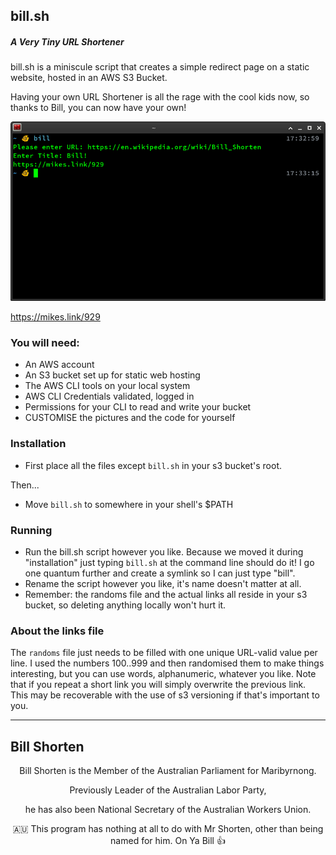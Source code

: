 ## bill.sh
##### A Very Tiny URL Shortener
bill.sh is a miniscule script that creates a simple redirect page on a static website, hosted in an AWS S3 Bucket.

Having your own URL Shortener is all the rage with the cool kids now, so thanks to Bill, you can now have your own!

![Demo](https://raw.githubusercontent.com/MikeLindner/bill.shorten/master/en_operation.png)

<a href="https://mikes.link/929">https://mikes.link/929<a>

### You will need:
* An AWS account
* An S3 bucket set up for static web hosting
* The AWS CLI tools on your local system
* AWS CLI Credentials validated, logged in
* Permissions for your CLI to read and write your bucket
* CUSTOMISE the pictures and the code for yourself

### Installation
* First place all the files except `bill.sh` in your s3 bucket's root.

Then...

* Move `bill.sh` to somewhere in your shell's $PATH

### Running
* Run the bill.sh script however you like.  Because we moved it during "installation" just typing `bill.sh` at the command line should do it!  I go one quantum further and create a symlink so I can just type "bill".
* Rename the script however you like, it's name doesn't matter at all.
* Remember: the randoms file and the actual links all reside in your s3 bucket, so deleting anything locally won't hurt it.

### About the links file

The `randoms` file just needs to be filled with one unique URL-valid value per line.  I used the numbers 100..999 and then randomised them to make things interesting, but you can use words, alphanumeric, whatever you like.  Note that if you repeat a short link you will simply overwrite the previous link.  This may be recoverable with the use of s3 versioning if that's important to you.

***

## Bill Shorten
<p align="center">Bill Shorten is the Member of the Australian Parliament for Maribyrnong.  </p>

<p align="center">Previously Leader of the Australian Labor Party,</p>
<p align="center">he has also been National Secretary of the Australian Workers Union. </p>

<p align="center">🇦🇺 This program has nothing at all to do with Mr Shorten, other than being named for him.  On Ya Bill 👍 </p>
